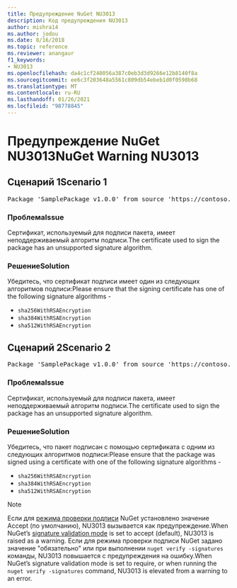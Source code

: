 ```yaml
---
title: Предупреждение NuGet NU3013
description: Код предупреждения NU3013
author: mishra14
ms.author: jodou
ms.date: 8/16/2018
ms.topic: reference
ms.reviewer: anangaur
f1_keywords:
- NU3013
ms.openlocfilehash: da4c1cf240056a387c0eb3d3d9266e12b8140f8a
ms.sourcegitcommit: ee6c3f203648a5561c809db54ebeb1d0f0598b68
ms.translationtype: MT
ms.contentlocale: ru-RU
ms.lasthandoff: 01/26/2021
ms.locfileid: "98778845"
---
```

# <a name="nuget-warning-nu3013"></a><span data-ttu-id="0db81-103">Предупреждение NuGet NU3013</span><span class="sxs-lookup"><span data-stu-id="0db81-103">NuGet Warning NU3013</span></span>

## <a name="scenario-1"></a><span data-ttu-id="0db81-104">Сценарий 1</span><span class="sxs-lookup"><span data-stu-id="0db81-104">Scenario 1</span></span>

<pre>Package 'SamplePackage v1.0.0' from source 'https://contoso.com/index.json': The signing certificate has an unsupported signature algorithm.</pre>

### <a name="issue"></a><span data-ttu-id="0db81-105">Проблема</span><span class="sxs-lookup"><span data-stu-id="0db81-105">Issue</span></span>

<span data-ttu-id="0db81-106">Сертификат, используемый для подписи пакета, имеет неподдерживаемый алгоритм подписи.</span><span class="sxs-lookup"><span data-stu-id="0db81-106">The certificate used to sign the package has an unsupported signature algorithm.</span></span>


### <a name="solution"></a><span data-ttu-id="0db81-107">Решение</span><span class="sxs-lookup"><span data-stu-id="0db81-107">Solution</span></span>

<span data-ttu-id="0db81-108">Убедитесь, что сертификат подписи имеет один из следующих алгоритмов подписи:</span><span class="sxs-lookup"><span data-stu-id="0db81-108">Please ensure that the signing certificate has one of the following signature algorithms -</span></span> 
* `sha256WithRSAEncryption`
* `sha384WithRSAEncryption`
* `sha512WithRSAEncryption`



## <a name="scenario-2"></a><span data-ttu-id="0db81-109">Сценарий 2</span><span class="sxs-lookup"><span data-stu-id="0db81-109">Scenario 2</span></span>

<pre>Package 'SamplePackage v1.0.0' from source 'https://contoso.com/index.json': The primary signature's certificate has an unsupported signature algorithm.</pre>

### <a name="issue"></a><span data-ttu-id="0db81-110">Проблема</span><span class="sxs-lookup"><span data-stu-id="0db81-110">Issue</span></span>

<span data-ttu-id="0db81-111">Сертификат, используемый для подписи пакета, имеет неподдерживаемый алгоритм подписи.</span><span class="sxs-lookup"><span data-stu-id="0db81-111">The certificate used to sign the package has an unsupported signature algorithm.</span></span>


### <a name="solution"></a><span data-ttu-id="0db81-112">Решение</span><span class="sxs-lookup"><span data-stu-id="0db81-112">Solution</span></span>

<span data-ttu-id="0db81-113">Убедитесь, что пакет подписан с помощью сертификата с одним из следующих алгоритмов подписи:</span><span class="sxs-lookup"><span data-stu-id="0db81-113">Please ensure that the package was signed using a certificate with one of the following signature algorithms -</span></span> 
* `sha256WithRSAEncryption`
* `sha384WithRSAEncryption`
* `sha512WithRSAEncryption`


> [!Note]
> <span data-ttu-id="0db81-114">Если для [режима проверки подписи](../../consume-packages/installing-signed-packages.md#configure-package-signature-requirements) NuGet установлено значение Accept (по умолчанию), NU3013 вызывается как предупреждение.</span><span class="sxs-lookup"><span data-stu-id="0db81-114">When NuGet’s [signature validation mode](../../consume-packages/installing-signed-packages.md#configure-package-signature-requirements) is set to accept (default), NU3013 is raised as a warning.</span></span> <span data-ttu-id="0db81-115">Если для режима проверки подписи NuGet задано значение "обязательно" или при выполнении `nuget verify -signatures` команды, NU3013 повышается с предупреждения на ошибку.</span><span class="sxs-lookup"><span data-stu-id="0db81-115">When NuGet’s signature validation mode is set to require, or when running the `nuget verify -signatures` command, NU3013 is elevated from a warning to an error.</span></span> 
